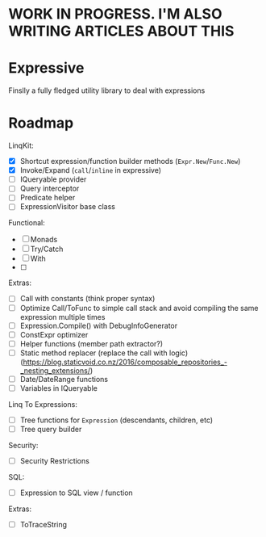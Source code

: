 # WORK IN PROGRESS. I'M ALSO WRITING ARTICLES ABOUT THIS

# Expressive
Finslly a fully fledged utility library to deal with expressions

# Roadmap

LinqKit:
- [x] Shortcut expression/function builder methods (`Expr.New`/`Func.New`)
- [x] Invoke/Expand (`call`/`inline` in expressive)
- [ ] IQueryable provider
- [ ] Query interceptor
- [ ] Predicate helper
- [ ] ExpressionVisitor base class

Functional:
- [ ] Monads
- [ ] Try/Catch
- [ ] With
- [ ] 

Extras:
- [ ] Call with constants (think proper syntax)
- [ ] Optimize Call/ToFunc to simple call stack and avoid compiling the same expression multiple times
- [ ] Expression.Compile() with DebugInfoGenerator
- [ ] ConstExpr optimizer
- [ ] Helper functions (member path extractor?)
- [ ] Static method replacer (replace the call with logic) (https://blog.staticvoid.co.nz/2016/composable_repositories_-_nesting_extensions/)
- [ ] Date/DateRange functions
- [ ] Variables in IQueryable

Linq To Expressions:
- [ ] Tree functions for `Expression` (descendants, children, etc)
- [ ] Tree query builder

Security:
- [ ] Security Restrictions

SQL:

- [ ] Expression to SQL view / function

Extras:
- [ ] ToTraceString

